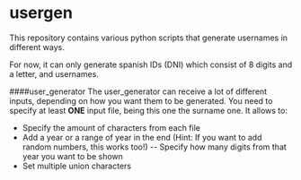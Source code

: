 # usergen

This repository contains various python scripts that generate usernames in different ways.

For now, it can only generate spanish IDs (DNI) which consist of 8 digits and a letter, and usernames.

####user_generator
The user_generator can receive a lot of different inputs, depending on how you want them to be generated.
You need to specify at least **ONE** input file, being this one the surname one.
It allows to:
- Specify the amount of characters from each file
- Add a year or a range of year in the end (Hint: If you want to add random numbers, this works too!)
-- Specify how many digits from that year you want to be shown
- Set multiple union characters
